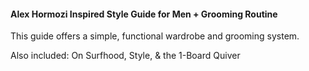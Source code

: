 #### Alex Hormozi Inspired Style Guide for Men + Grooming Routine

This guide offers a simple, functional wardrobe and grooming system.

Also included: On Surfhood, Style, & the 1-Board Quiver